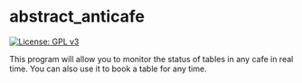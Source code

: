 # abstract_anticafe
[![License: GPL v3](https://img.shields.io/badge/License-GPLv3-blue.svg)](https://www.gnu.org/licenses/gpl-3.0)

This program will allow you to monitor the status of tables in any cafe in real time.
You can also use it to book a table for any time.
